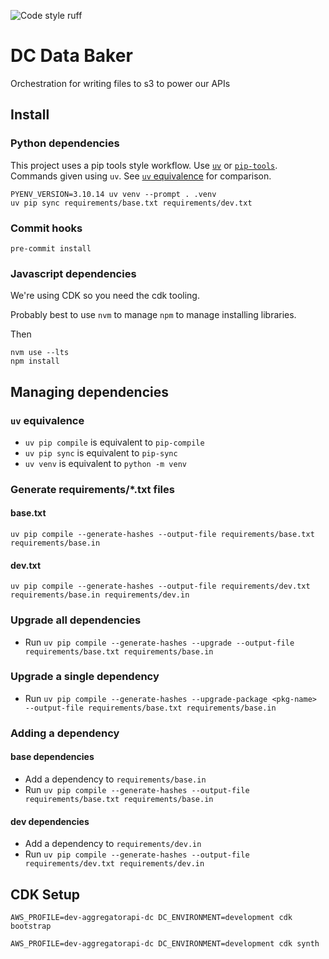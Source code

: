 ![Code style ruff](https://img.shields.io/badge/code%20style-ruff-261230.svg)

# DC Data Baker

Orchestration for writing files to s3 to power our APIs


## Install

### Python dependencies

This project uses a pip tools style workflow.
Use [`uv`](https://github.com/astral-sh/uv) or [`pip-tools`](https://github.com/jazzband/pip-tools).
Commands given using `uv`. See [`uv` equivalence]() for comparison.

```shell
PYENV_VERSION=3.10.14 uv venv --prompt . .venv
uv pip sync requirements/base.txt requirements/dev.txt
```

### Commit hooks

```shell
pre-commit install
```

### Javascript dependencies

We're using CDK so you need the cdk tooling.

Probably best to use `nvm` to manage `npm` to manage installing libraries.

Then
```shell
nvm use --lts
npm install
```

## Managing dependencies

### `uv` equivalence

* `uv pip compile` is equivalent to `pip-compile`
* `uv pip sync` is equivalent to `pip-sync`
* `uv venv` is equivalent to `python -m venv`

### Generate requirements/*.txt files

#### base.txt
`uv pip compile --generate-hashes --output-file requirements/base.txt requirements/base.in`

#### dev.txt
`uv pip compile --generate-hashes --output-file requirements/dev.txt requirements/base.in requirements/dev.in`

### Upgrade all dependencies
* Run `uv pip compile --generate-hashes --upgrade --output-file requirements/base.txt requirements/base.in`

### Upgrade a single dependency
* Run `uv pip compile --generate-hashes --upgrade-package <pkg-name> --output-file requirements/base.txt requirements/base.in`

### Adding a dependency

#### base dependencies
* Add a dependency to `requirements/base.in`
* Run `uv pip compile --generate-hashes --output-file requirements/base.txt requirements/base.in`

#### dev dependencies
* Add a dependency to `requirements/dev.in`
* Run `uv pip compile --generate-hashes --output-file requirements/dev.txt requirements/dev.in`


## CDK Setup

```shell
AWS_PROFILE=dev-aggregatorapi-dc DC_ENVIRONMENT=development cdk bootstrap
```

```shell
AWS_PROFILE=dev-aggregatorapi-dc DC_ENVIRONMENT=development cdk synth
```
